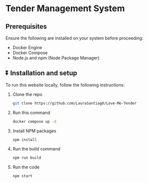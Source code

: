 # Tender Management System

## Prerequisites

  Ensure the following are installed on your system before proceeding:

- Docker Engine
- Docker Compose
- Node.js and npm (Node Package Manager)

## ⏬ Installation and setup

  To run this website locally, follow the following instructions:

1. Clone the repo

   ```sh
   git clone https://github.com/LauraSantiag0/Love-Me-Tender
   ```

2. Run this command

   ```sh
   docker compose up -d
   ```

3. Install NPM packages

   ```sh
   npm install
   ```

4. Run the build command

   ```sh
   npm run build
   ```

5. Run the code

   ```sh
   npm start
   ```

   <br>
